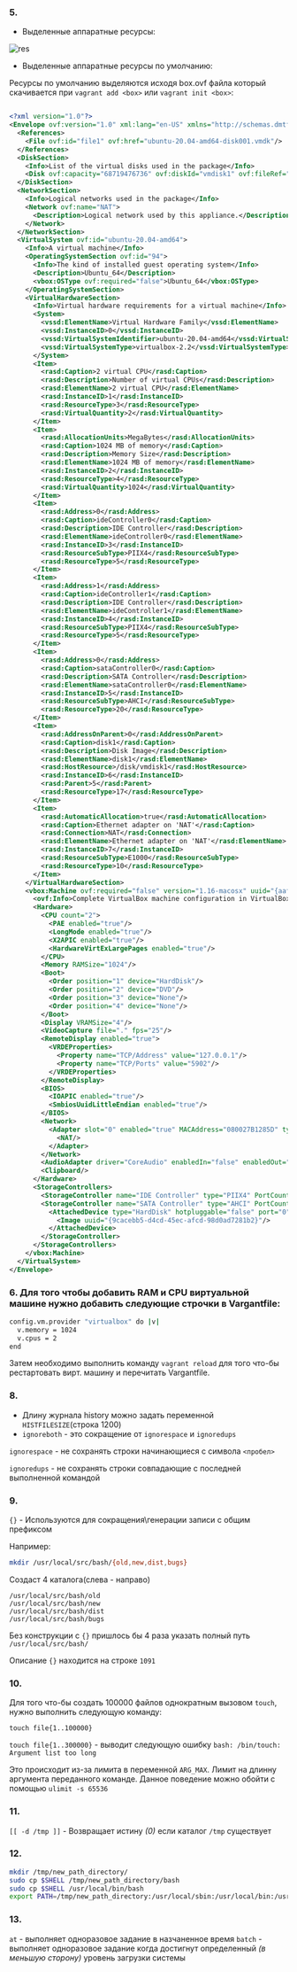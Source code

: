 ### 5.

- Выделенные аппаратные ресурсы:

![res](/src/res.jpg "res")

- Выделенные аппаратные ресурсы по умолчанию: 

Ресурсы по умолчанию выделяются исходя box.ovf файла 
который скачивается при ```vagrant add <box>``` или ```vagrant init <box>```:

```xml

<?xml version="1.0"?>
<Envelope ovf:version="1.0" xml:lang="en-US" xmlns="http://schemas.dmtf.org/ovf/envelope/1" xmlns:ovf="http://schemas.dmtf.org/ovf/envelope/1" xmlns:rasd="http://schemas.dmtf.org/wbem/wscim/1/cim-schema/2/CIM_ResourceAllocationSettingData" xmlns:vssd="http://schemas.dmtf.org/wbem/wscim/1/cim-schema/2/CIM_VirtualSystemSettingData" xmlns:xsi="http://www.w3.org/2001/XMLSchema-instance" xmlns:vbox="http://www.virtualbox.org/ovf/machine">
  <References>
    <File ovf:id="file1" ovf:href="ubuntu-20.04-amd64-disk001.vmdk"/>
  </References>
  <DiskSection>
    <Info>List of the virtual disks used in the package</Info>
    <Disk ovf:capacity="68719476736" ovf:diskId="vmdisk1" ovf:fileRef="file1" ovf:format="http://www.vmware.com/interfaces/specifications/vmdk.html#streamOptimized" vbox:uuid="9cacebb5-d4cd-45ec-afcd-98d0ad7281b2"/>
  </DiskSection>
  <NetworkSection>
    <Info>Logical networks used in the package</Info>
    <Network ovf:name="NAT">
      <Description>Logical network used by this appliance.</Description>
    </Network>
  </NetworkSection>
  <VirtualSystem ovf:id="ubuntu-20.04-amd64">
    <Info>A virtual machine</Info>
    <OperatingSystemSection ovf:id="94">
      <Info>The kind of installed guest operating system</Info>
      <Description>Ubuntu_64</Description>
      <vbox:OSType ovf:required="false">Ubuntu_64</vbox:OSType>
    </OperatingSystemSection>
    <VirtualHardwareSection>
      <Info>Virtual hardware requirements for a virtual machine</Info>
      <System>
        <vssd:ElementName>Virtual Hardware Family</vssd:ElementName>
        <vssd:InstanceID>0</vssd:InstanceID>
        <vssd:VirtualSystemIdentifier>ubuntu-20.04-amd64</vssd:VirtualSystemIdentifier>
        <vssd:VirtualSystemType>virtualbox-2.2</vssd:VirtualSystemType>
      </System>
      <Item>
        <rasd:Caption>2 virtual CPU</rasd:Caption>
        <rasd:Description>Number of virtual CPUs</rasd:Description>
        <rasd:ElementName>2 virtual CPU</rasd:ElementName>
        <rasd:InstanceID>1</rasd:InstanceID>
        <rasd:ResourceType>3</rasd:ResourceType>
        <rasd:VirtualQuantity>2</rasd:VirtualQuantity>
      </Item>
      <Item>
        <rasd:AllocationUnits>MegaBytes</rasd:AllocationUnits>
        <rasd:Caption>1024 MB of memory</rasd:Caption>
        <rasd:Description>Memory Size</rasd:Description>
        <rasd:ElementName>1024 MB of memory</rasd:ElementName>
        <rasd:InstanceID>2</rasd:InstanceID>
        <rasd:ResourceType>4</rasd:ResourceType>
        <rasd:VirtualQuantity>1024</rasd:VirtualQuantity>
      </Item>
      <Item>
        <rasd:Address>0</rasd:Address>
        <rasd:Caption>ideController0</rasd:Caption>
        <rasd:Description>IDE Controller</rasd:Description>
        <rasd:ElementName>ideController0</rasd:ElementName>
        <rasd:InstanceID>3</rasd:InstanceID>
        <rasd:ResourceSubType>PIIX4</rasd:ResourceSubType>
        <rasd:ResourceType>5</rasd:ResourceType>
      </Item>
      <Item>
        <rasd:Address>1</rasd:Address>
        <rasd:Caption>ideController1</rasd:Caption>
        <rasd:Description>IDE Controller</rasd:Description>
        <rasd:ElementName>ideController1</rasd:ElementName>
        <rasd:InstanceID>4</rasd:InstanceID>
        <rasd:ResourceSubType>PIIX4</rasd:ResourceSubType>
        <rasd:ResourceType>5</rasd:ResourceType>
      </Item>
      <Item>
        <rasd:Address>0</rasd:Address>
        <rasd:Caption>sataController0</rasd:Caption>
        <rasd:Description>SATA Controller</rasd:Description>
        <rasd:ElementName>sataController0</rasd:ElementName>
        <rasd:InstanceID>5</rasd:InstanceID>
        <rasd:ResourceSubType>AHCI</rasd:ResourceSubType>
        <rasd:ResourceType>20</rasd:ResourceType>
      </Item>
      <Item>
        <rasd:AddressOnParent>0</rasd:AddressOnParent>
        <rasd:Caption>disk1</rasd:Caption>
        <rasd:Description>Disk Image</rasd:Description>
        <rasd:ElementName>disk1</rasd:ElementName>
        <rasd:HostResource>/disk/vmdisk1</rasd:HostResource>
        <rasd:InstanceID>6</rasd:InstanceID>
        <rasd:Parent>5</rasd:Parent>
        <rasd:ResourceType>17</rasd:ResourceType>
      </Item>
      <Item>
        <rasd:AutomaticAllocation>true</rasd:AutomaticAllocation>
        <rasd:Caption>Ethernet adapter on 'NAT'</rasd:Caption>
        <rasd:Connection>NAT</rasd:Connection>
        <rasd:ElementName>Ethernet adapter on 'NAT'</rasd:ElementName>
        <rasd:InstanceID>7</rasd:InstanceID>
        <rasd:ResourceSubType>E1000</rasd:ResourceSubType>
        <rasd:ResourceType>10</rasd:ResourceType>
      </Item>
    </VirtualHardwareSection>
    <vbox:Machine ovf:required="false" version="1.16-macosx" uuid="{aafc3e24-c659-4332-b081-e02fe33be53f}" name="ubuntu-20.04-amd64" OSType="Ubuntu_64" snapshotFolder="Snapshots" lastStateChange="2021-12-19T19:46:28Z">
      <ovf:Info>Complete VirtualBox machine configuration in VirtualBox format</ovf:Info>
      <Hardware>
        <CPU count="2">
          <PAE enabled="true"/>
          <LongMode enabled="true"/>
          <X2APIC enabled="true"/>
          <HardwareVirtExLargePages enabled="true"/>
        </CPU>
        <Memory RAMSize="1024"/>
        <Boot>
          <Order position="1" device="HardDisk"/>
          <Order position="2" device="DVD"/>
          <Order position="3" device="None"/>
          <Order position="4" device="None"/>
        </Boot>
        <Display VRAMSize="4"/>
        <VideoCapture file="." fps="25"/>
        <RemoteDisplay enabled="true">
          <VRDEProperties>
            <Property name="TCP/Address" value="127.0.0.1"/>
            <Property name="TCP/Ports" value="5902"/>
          </VRDEProperties>
        </RemoteDisplay>
        <BIOS>
          <IOAPIC enabled="true"/>
          <SmbiosUuidLittleEndian enabled="true"/>
        </BIOS>
        <Network>
          <Adapter slot="0" enabled="true" MACAddress="080027B1285D" type="82540EM">
            <NAT/>
          </Adapter>
        </Network>
        <AudioAdapter driver="CoreAudio" enabledIn="false" enabledOut="false"/>
        <Clipboard/>
      </Hardware>
      <StorageControllers>
        <StorageController name="IDE Controller" type="PIIX4" PortCount="2" useHostIOCache="true" Bootable="true"/>
        <StorageController name="SATA Controller" type="AHCI" PortCount="1" useHostIOCache="false" Bootable="true" IDE0MasterEmulationPort="0" IDE0SlaveEmulationPort="1" IDE1MasterEmulationPort="2" IDE1SlaveEmulationPort="3">
          <AttachedDevice type="HardDisk" hotpluggable="false" port="0" device="0">
            <Image uuid="{9cacebb5-d4cd-45ec-afcd-98d0ad7281b2}"/>
          </AttachedDevice>
        </StorageController>
      </StorageControllers>
    </vbox:Machine>
  </VirtualSystem>
</Envelope>

```
### 6. Для того чтобы добавить RAM и CPU виртуальной машине нужно добавить следующие строчки в Vargantfile:

```bash
config.vm.provider "virtualbox" do |v|
  v.memory = 1024
  v.cpus = 2
end
```
Затем необходимо выполнить команду ```vagrant reload``` 
для того что-бы рестартовать вирт. машину и перечитать Vargantfile.

### 8.

- Длину журнала history можно задать переменной ```HISTFILESIZE```(строка 1200)
- ```ignoreboth``` - это сокращение от  ```ignorespace``` и ```ignoredups```

```ignorespace``` - не сохранять строки начинающиеся с символа ```<пробел>```

```ignoredups``` -  не сохранять строки совпадающие с последней выполненной командой

### 9.

```{}```  - Используются для сокращения\генерации записи с общим префиксом

Например:

```bash
mkdir /usr/local/src/bash/{old,new,dist,bugs}
```
Создаст 4 каталога(слева - направо) 
```
/usr/local/src/bash/old
/usr/local/src/bash/new
/usr/local/src/bash/dist
/usr/local/src/bash/bugs
```
Без конструкции с ```{}``` пришлось бы 4 раза указать 
полный путь ```/usr/local/src/bash/```

Описание ```{}``` находится на строке ```1091```



### 10.

Для того что-бы создать 100000 файлов однократным вызовом ```touch```, 
нужно выполнить следующую команду:

```touch file{1..100000}```



```touch file{1..300000}``` - выводит следующую ошибку ```bash: /bin/touch: Argument list too long```

Это происходит из-за лимита в переменной ```ARG_MAX```. Лимит на длинну аргумента переданного команде.
Данное поведение можно обойти с помощью ```ulimit -s 65536```
### 11.

```[[ -d /tmp ]]``` - Возвращает истину *(0)* если каталог ```/tmp``` существует

### 12.

```bash
mkdir /tmp/new_path_directory/
sudo cp $SHELL /tmp/new_path_directory/bash
sudo cp $SHELL /usr/local/bin/bash
export PATH=/tmp/new_path_directory:/usr/local/sbin:/usr/local/bin:/usr/sbin:/bin:/usr/bin:/sbin:/usr/games:/usr/local/games:/snap/bin
```

### 13.

```at``` - выполняет одноразовое задание в назчаненное время
```batch``` - выполняет одноразовое задание когда достигнут определенный *(в меньшую сторону)* уровень загрузки системы
